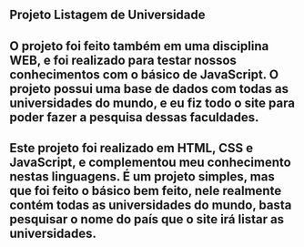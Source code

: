 ## Projeto Listagem de Universidade    

## O projeto foi feito também em uma disciplina WEB, e foi realizado para testar nossos conhecimentos com o básico de JavaScript. O projeto possui uma base de dados com todas as universidades do mundo, e eu fiz todo o site para poder fazer a pesquisa dessas faculdades.

## Este projeto foi realizado em HTML, CSS e JavaScript, e complementou meu conhecimento nestas linguagens. É um projeto simples, mas que foi feito o básico bem feito, nele realmente contém todas as universidades do mundo, basta pesquisar o nome do país que o site irá listar as universidades.
